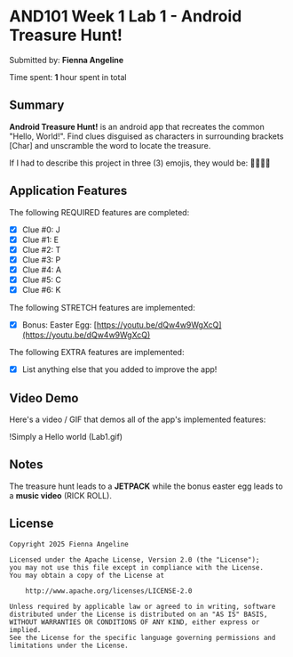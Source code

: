<!-- (This is a comment) INSTRUCTIONS: Go through this page and fill out any **bolded** entries with their correct values.-->

# AND101 Week 1 Lab 1 - Android Treasure Hunt!

Submitted by: **Fienna Angeline**

Time spent: **1** hour spent in total

## Summary

**Android Treasure Hunt!** is an android app that recreates the common "Hello, World!". Find clues disguised as characters in surrounding brackets [Char] and unscramble the word to locate the treasure.

If I had to describe this project in three (3) emojis, they would be: **🏴‍☠️👾📱**

## Application Features

<!-- (This is a comment) Please be sure to change the [ ] to [x] for any features you completed.  If a feature is not checked [x], you might miss the points for that item! -->

The following REQUIRED features are completed:

- [x] Clue #0: J
- [x] Clue #1: E
- [x] Clue #2: T
- [x] Clue #3: P
- [x] Clue #4: A
- [x] Clue #5: C
- [x] Clue #6: K

The following STRETCH features are implemented:

- [x] Bonus: Easter Egg: [https://youtu.be/dQw4w9WgXcQ](https://youtu.be/dQw4w9WgXcQ)

The following EXTRA features are implemented:

- [x] List anything else that you added to improve the app!

## Video Demo

Here's a video / GIF that demos all of the app's implemented features:

!Simply a Hello world (Lab1.gif)
<!-- Recommended tools:
- [Kap](https://getkap.co/) for macOS
- [ScreenToGif](https://www.screentogif.com/) for Windows
- [peek](https://github.com/phw/peek) for Linux. -->

## Notes

The treasure hunt leads to a **JETPACK** while the bonus easter egg leads to a **music video** (RICK ROLL).

## License

    Copyright 2025 Fienna Angeline
    
    Licensed under the Apache License, Version 2.0 (the "License");
    you may not use this file except in compliance with the License.
    You may obtain a copy of the License at
    
        http://www.apache.org/licenses/LICENSE-2.0
    
    Unless required by applicable law or agreed to in writing, software
    distributed under the License is distributed on an "AS IS" BASIS,
    WITHOUT WARRANTIES OR CONDITIONS OF ANY KIND, either express or implied.
    See the License for the specific language governing permissions and
    limitations under the License.
